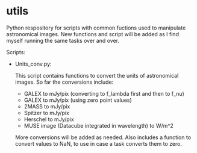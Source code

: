 # utils
Python respository for scripts with common fuctions used to manipulate astronomical images. New functions and script will be added as I find myself running the same tasks over and over. 

Scripts:
  - Units_conv.py: 
  
    This script contains functions to convert the units of astronomical images. So far the conversions include:
      - GALEX to mJy/pix (converting to f_lambda first and then to f_nu)
      - GALEX to mJy/pix (using zero point values)
      - 2MASS to mJy/pix
      - Spitzer to mJy/pix
      - Herschel to mJy/pix
      - MUSE image (Datacube integrated in wavelength) to W/m^2
      
    More conversions will be added as needed.
    Also includes a function to convert values to NaN, to use in case a task converts them to zero. 
